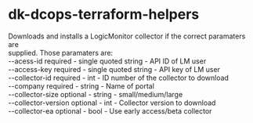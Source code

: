 # dk-dcops-terraform-helpers

Downloads and installs a LogicMonitor collector if the correct paramaters are  
supplied.  Those paramaters are:  
  --acess-id           required - single quoted string - API ID of LM user  
  --access-key         required - single quoted string - API key of LM user  
  --collector-id       required - int - ID number of the collector to download  
  --company            required - string - Name of portal  
  --collector-size     optional - string - small/medium/large  
  --collector-version  optional - int - Collector version to download  
  --collector-ea       optional - bool - Use early access/beta collector  

